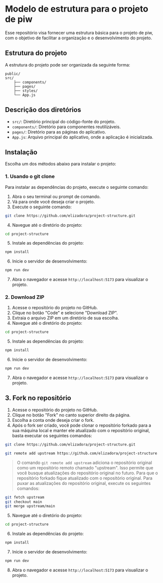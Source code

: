 # Modelo de estrutura para o projeto de piw

Esse repositório visa fornecer uma estrutura básica para o projeto de piw, com o objetivo de facilitar a organização e o desenvolvimento do projeto.

## Estrutura do projeto
A estrutura do projeto pode ser organizada da seguinte forma:

```plaintext
public/
src/
    ├── components/
    ├── pages/
    ├── styles/
    └── App.js
```

## Descrição dos diretórios
- `src/`: Diretório principal do código-fonte do projeto.
- `components/`: Diretório para componentes reutilizáveis.
- `pages/`: Diretório para as páginas do aplicativo.
- `App.js`: Arquivo principal do aplicativo, onde a aplicação é inicializada.

## Instalação
Escolha um dos métodos abaixo para instalar o projeto:

### 1. Usando o git clone
Para instalar as dependências do projeto, execute o seguinte comando:

1. Abra o seu terminal ou prompt de comando.
2. Vá para onde você deseja criar o projeto.
3. Execute o seguinte comando:
```bash
git clone https://github.com/elizadora/project-structure.git
```
4. Navegue até o diretório do projeto:
```bash
cd project-structure
```
5. Instale as dependências do projeto:
```bash
npm install
```
6. Inicie o servidor de desenvolvimento:
```bash
npm run dev
```

7. Abra o navegador e acesse `http://localhost:5173` para visualizar o projeto.


### 2. Download ZIP
1. Acesse o repositório do projeto no GitHub.
2. Clique no botão "Code" e selecione "Download ZIP".
3. Extraia o arquivo ZIP em um diretório de sua escolha.
4. Navegue até o diretório do projeto:
```bash
cd project-structure
```
5. Instale as dependências do projeto:
```bash
npm install
```
6. Inicie o servidor de desenvolvimento:
```bash
npm run dev
```
7. Abra o navegador e acesse `http://localhost:5173` para visualizar o projeto.


## 3. Fork no repositório
1. Acesse o repositório do projeto no GitHub.
2. Clique no botão "Fork" no canto superior direito da página.
3. Escolha a conta onde deseja criar o fork.
4. Após o fork ser criado, você pode clonar o repositório forkado para a sua máquina local e manter ele atualizado com o repositório original, basta executar os seguintes comandos:

```bash
git clone https://github.com/elizadora/project-structure.git

git remote add upstream https://github.com/elizadora/project-structure.git
```
> O comando `git remote add upstream` adiciona o repositório original como um repositório remoto chamado "upstream". Isso permite que você busque atualizações do repositório original no futuro. Para que o repositório forkado fique atualizado com o repositório original. Para puxar as atualizações do repositório original, execute os seguintes comandos:
```bash
git fetch upstream
git checkout main
git merge upstream/main
```

5. Navegue até o diretório do projeto:
```bash
cd project-structure
```
6. Instale as dependências do projeto:
```bash
npm install
```
7. Inicie o servidor de desenvolvimento:
```bash
npm run dev
```
8. Abra o navegador e acesse `http://localhost:5173` para visualizar o projeto.



